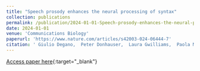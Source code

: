 ```yaml
---
title: "Speech prosody enhances the neural processing of syntax"
collection: publications
permalink: /publication/2024-01-01-Speech-prosody-enhances-the-neural-processing-of-syntax
date: 2024-01-01
venue: 'Communications Biology'
paperurl: 'https://www.nature.com/articles/s42003-024-06444-7'
citation: ' Giulio Degano,  Peter Donhauser,  Laura Gwilliams,  Paola Merlo,  Narly Golestani, &quot;Speech prosody enhances the neural processing of syntax.&quot; Communications Biology, 2024.'
---
```

[Access paper here](https://www.nature.com/articles/s42003-024-06444-7){:target="_blank"}
